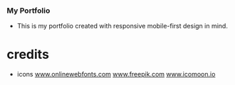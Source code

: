 ### My Portfolio ###
- This is my portfolio created with responsive mobile-first design in mind.

# credits #
- icons
www.onlinewebfonts.com
www.freepik.com
www.icomoon.io

